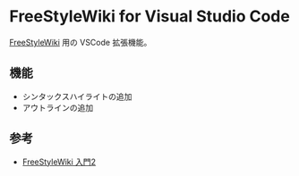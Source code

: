 # FreeStyleWiki for Visual Studio Code

[FreeStyleWiki](https://fswiki.osdn.jp/cgi-bin/wiki.cgi) 用の VSCode 拡張機能。

## 機能

- シンタックスハイライトの追加
- アウトラインの追加

## 参考

- [FreeStyleWiki 入門2](http://sumidagawa-shimizu.com/jugyo/wiki/wiki.cgi/teacher/GuideFSW?page=FreeStyleWiki+%C6%FE%CC%E72#p4)
